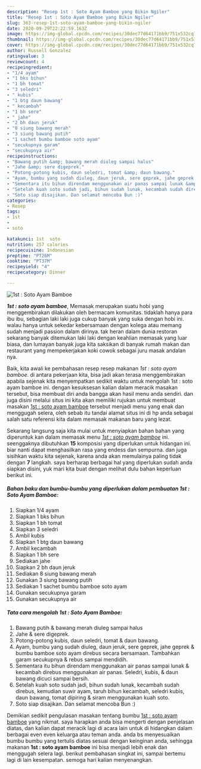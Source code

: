 ```yaml
---
description: "Resep 1st : Soto Ayam Bamboe yang Bikin Ngiler"
title: "Resep 1st : Soto Ayam Bamboe yang Bikin Ngiler"
slug: 363-resep-1st-soto-ayam-bamboe-yang-bikin-ngiler
date: 2020-09-29T22:22:59.163Z
image: https://img-global.cpcdn.com/recipes/30dec77d64171bb9/751x532cq70/1st-soto-ayam-bamboe-foto-resep-utama.jpg
thumbnail: https://img-global.cpcdn.com/recipes/30dec77d64171bb9/751x532cq70/1st-soto-ayam-bamboe-foto-resep-utama.jpg
cover: https://img-global.cpcdn.com/recipes/30dec77d64171bb9/751x532cq70/1st-soto-ayam-bamboe-foto-resep-utama.jpg
author: Russell Gonzalez
ratingvalue: 3
reviewcount: 4
recipeingredient:
- "1/4 ayam"
- "1 bks bihun"
- "1 bh tomat"
- "3 seledri"
- " kubis"
- "1 btg daun bawang"
- " kecambah"
- "1 bh sere"
- " jahe"
- "2 bh daun jeruk"
- "8 siung bawang merah"
- "3 siung bawang putih"
- "1 sachet bumbu bamboe soto ayam"
- "secukupnya garam"
- "secukupnya air"
recipeinstructions:
- "Bawang putih &amp; bawang merah diuleg sampai halus"
- "Jahe &amp; sere digeprek."
- "Potong-potong kubis, daun seledri, tomat &amp; daun bawang."
- "Ayam, bumbu yang sudah diuleg, daun jeruk, sere geprek, jahe geprek &amp; bumbu bamboe soto ayam direbus secara bersamaan. Tambahkan garam secukupnya &amp; rebus sampai mendidih."
- "Sementara itu bihun direndam menggunakan air panas sampai lunak &amp; kecambah direbus menggunakan air panas. Seledri, kubis, &amp; daun bawang dicuci sampai bersih."
- "Setelah kuah soto sudah jadi, bihun sudah lunak, kecambah sudah direbus, kemudian suwir ayam, taruh bihun kecambah, seledri kubis, daun bawang, tomat dipiring &amp; siram menggunakan kuah soto."
- "Soto siap disajikan. Dan selamat mencoba Bun :)"
categories:
- Resep
tags:
- 1st
- 
- soto

katakunci: 1st  soto 
nutrition: 257 calories
recipecuisine: Indonesian
preptime: "PT26M"
cooktime: "PT37M"
recipeyield: "4"
recipecategory: Dinner

---
```



![1st : Soto Ayam Bamboe](https://img-global.cpcdn.com/recipes/30dec77d64171bb9/751x532cq70/1st-soto-ayam-bamboe-foto-resep-utama.jpg)

<b><i>1st : soto ayam bamboe</i></b>, Memasak merupakan suatu hobi yang menggembirakan dilakukan oleh bermacam komunitas. tidaklah hanya para ibu ibu, sebagian laki laki juga cukup banyak yang suka dengan hobi ini. walau hanya untuk sekedar kebersamaan dengan kolega atau memang sudah menjadi passion dalam dirinya. tak heran dalam dunia restoran sekarang banyak ditemukan laki laki dengan keahlian memasak yang luar biasa, dan lumayan banyak juga kita saksikan di banyak rumah makan dan restaurant yang mempekerjakan koki cowok sebagai juru masak andalan nya.



Baik, kita awali ke pembahasan resep resep makanan <i>1st : soto ayam bamboe</i>. di antara pekerjaan kita, bisa jadi akan terasa menggembirakan apabila sejenak kita menyempatkan sedikit waktu untuk mengolah 1st : soto ayam bamboe ini. dengan kesuksesan kalian dalam meracik masakan tersebut, bisa membuat diri anda bangga akan hasil menu anda sendiri. dan juga disini melalui situs ini kita akan memiliki rujukan untuk membuat masakan <u>1st : soto ayam bamboe</u> tersebut menjadi menu yang enak dan menggugah selera, oleh sebab itu tandai alamat situs ini di hp anda sebagai salah satu referensi kita dalam memasak makanan baru yang lezat.


Sekarang langsung saja kita mulai untuk menyiapkan bahan bahan yang diperuntuk kan dalam memasak menu <u><i>1st : soto ayam bamboe</i></u> ini. seenggaknya dibutuhkan <b>15</b> komposisi yang diperlukan untuk hidangan ini. biar nanti dapat menghasilkan rasa yang endess dan sempurna. dan juga sisihkan waktu kita sejenak, karena anda akan memulainya paling tidak dengan <b>7</b> langkah. saya berharap berbagai hal yang diperlukan sudah anda siapkan disini, yuk mari kita buat dengan melihat dulu bahan keperluan berikut ini.

<!--inarticleads1-->

##### Bahan baku dan bumbu-bumbu yang diperlukan dalam pembuatan 1st : Soto Ayam Bamboe:

1. Siapkan 1/4 ayam
1. Siapkan 1 bks bihun
1. Siapkan 1 bh tomat
1. Siapkan 3 seledri
1. Ambil  kubis
1. Siapkan 1 btg daun bawang
1. Ambil  kecambah
1. Siapkan 1 bh sere
1. Sediakan  jahe
1. Siapkan 2 bh daun jeruk
1. Sediakan 8 siung bawang merah
1. Gunakan 3 siung bawang putih
1. Sediakan 1 sachet bumbu bamboe soto ayam
1. Gunakan secukupnya garam
1. Gunakan secukupnya air




<!--inarticleads2-->

##### Tata cara mengolah 1st : Soto Ayam Bamboe:

1. Bawang putih &amp; bawang merah diuleg sampai halus
1. Jahe &amp; sere digeprek.
1. Potong-potong kubis, daun seledri, tomat &amp; daun bawang.
1. Ayam, bumbu yang sudah diuleg, daun jeruk, sere geprek, jahe geprek &amp; bumbu bamboe soto ayam direbus secara bersamaan. Tambahkan garam secukupnya &amp; rebus sampai mendidih.
1. Sementara itu bihun direndam menggunakan air panas sampai lunak &amp; kecambah direbus menggunakan air panas. Seledri, kubis, &amp; daun bawang dicuci sampai bersih.
1. Setelah kuah soto sudah jadi, bihun sudah lunak, kecambah sudah direbus, kemudian suwir ayam, taruh bihun kecambah, seledri kubis, daun bawang, tomat dipiring &amp; siram menggunakan kuah soto.
1. Soto siap disajikan. Dan selamat mencoba Bun :)




Demikian sedikit pengulasan masakan tentang bumbu <u>1st : soto ayam bamboe</u> yang nikmat. saya harapkan anda bisa mengerti dengan penjelasan diatas, dan kalian dapat meracik lagi di acara lain untuk di hidangkan dalam berbagai even even keluarga atau teman anda. anda bs menyesuaikan bumbu bumbu yang tertulis diatas sesuai dengan keinginan anda, sehingga makanan <b>1st : soto ayam bamboe</b> ini bisa menjadi lebih enak dan menggugah selera lagi. berikut pembahasan singkat ini, sampai bertemu lagi di lain kesempatan. semoga hari kalian menyenangkan.
